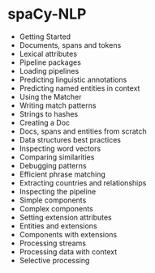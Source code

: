 # spaCy-NLP
* Getting Started
* Documents, spans and tokens
* Lexical attributes
* Pipeline packages
* Loading pipelines
* Predicting linguistic annotations
* Predicting named entities in context
* Using the Matcher
* Writing match patterns
* Strings to hashes
* Creating a Doc
* Docs, spans and entities from scratch
* Data structures best practices
* Inspecting word vectors
* Comparing similarities
* Debugging patterns
* Efficient phrase matching
* Extracting countries and relationships
* Inspecting the pipeline
* Simple components
* Complex components
* Setting extension attributes
* Entities and extensions
* Components with extensions
* Processing streams
* Processing data with context
* Selective processing

